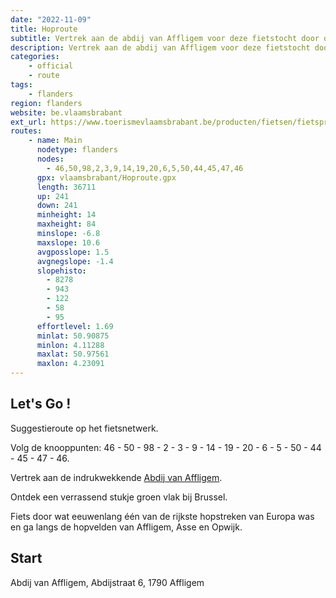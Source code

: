```yaml
---
date: "2022-11-09"
title: Hoproute
subtitle: Vertrek aan de abdij van Affligem voor deze fietstocht door de hoppestreek
description: Vertrek aan de abdij van Affligem voor deze fietstocht door de hoppestreek. Het bier Affligem wordt hier niet meer gebrouwen, maar het aloude recept van de paters wordt nauwgezet opgevolgd. Op het marktplein van Asse sta je oog in oog met de Hopduvel. Via Opwijk en de gehuchten Baardegem en Meldert krijg je uiteindelijk opnieuw de abdij in het vizier.
categories:
    - official
    - route
tags:
    - flanders
region: flanders
website: be.vlaamsbrabant
ext_url: https://www.toerismevlaamsbrabant.be/producten/fietsen/fietsproducten/hopperoute/index.html
routes:
    - name: Main
      nodetype: flanders
      nodes:
        - 46,50,98,2,3,9,14,19,20,6,5,50,44,45,47,46
      gpx: vlaamsbrabant/Hoproute.gpx
      length: 36711
      up: 241
      down: 241
      minheight: 14
      maxheight: 84
      minslope: -6.8
      maxslope: 10.6
      avgposslope: 1.5
      avgnegslope: -1.4
      slopehisto:
        - 8278
        - 943
        - 122
        - 58
        - 95
      effortlevel: 1.69
      minlat: 50.90875
      minlon: 4.11288
      maxlat: 50.97561
      maxlon: 4.23091
---
```


## Let's Go ! 

Suggestieroute op het fietsnetwerk.

Volg de knooppunten: 46 - 50 - 98 - 2 - 3 - 9 - 14 - 19 - 20 - 6 - 5 - 50 - 44 - 45 - 47 - 46.

Vertrek aan de indrukwekkende [Abdij van Affligem](https://www.toerismevlaamsbrabant.be/producten/bezoeken/bezienswaardigheden/abdij-van-affligem/).

Ontdek een verrassend stukje groen vlak bij Brussel.

Fiets door wat eeuwenlang één van de rijkste hopstreken van Europa was en ga langs de hopvelden van Affligem, Asse en Opwijk.

## Start

Abdij van Affligem, Abdijstraat 6, 1790 Affligem
